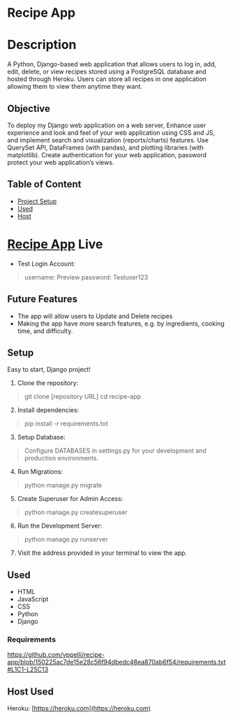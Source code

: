 # Recipe App

# Description
 A Python, Django-based web application that allows users to log in, add, edit, delete, or view recipes stored using a PostgreSQL database and hosted through Heroku. Users can store all recipes in one application allowing them to view them anytime they want.
 
## Objective
To deploy my Django web application on a web server, Enhance user experience and look and feel of your web application using CSS and JS, and implement search and visualization (reports/charts) features. Use QuerySet API, DataFrames (with pandas), and plotting libraries (with matplotlib). Create authentication for your web application, password protect your web application’s views.

## Table of Content
- [Project Setup](#setup)
- [Used](#used)
- [Host](#host-used)

# [Recipe App](https://recipe-mikes-8a1f7a74a98b.herokuapp.com) Live
- Test Login Account:
> username: Preview  password: Testuser123

## Future Features
- The app will allow users to Update and Delete recipes
- Making the app have more search features, e.g. by ingredients, cooking time, and difficulty.
 
## Setup
Easy to start, Django project!

1. Clone the repository:
> git clone [repository URL] cd recipe-app

2. Install dependencies:
> pip install -r requirements.txt

3. Setup Database:
> Configure DATABASES in settings.py for your development and production environments.

4. Run Migrations:
> python manage.py migrate

5. Create Superuser for Admin Access:
> python manage.py createsuperuser

6. Run the Development Server:
> python manage.py runserver

7. Visit the address provided in your terminal to view the app.

## Used
- HTML
- JavaScript
- CSS
- Python
- Django

### Requirements

https://github.com/vppelli/recipe-app/blob/150225ac7de15e28c56f94dbedc48ea870ab6f54/requirements.txt#L1C1-L25C13


## Host Used
Heroku: [https://heroku.com](https://heroku.com)

